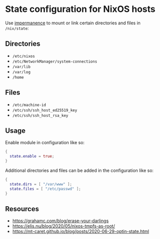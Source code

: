 # State configuration for NixOS hosts

Use [impermanence](https://github.com/nix-community/impermanence) to mount
or link certain directories and files in `/nix/state`:

## Directories

- `/etc/nixos`
- `/etc/NetworkManager/system-connections`
- `/var/lib`
- `/var/log`  
- `/home`

## Files

- `/etc/machine-id`
- `/etc/ssh/ssh_host_ed25519_key`
- `/etc/ssh/ssh_host_rsa_key`

## Usage

Enable module in configuration like so:

```nix
{
  state.enable = true;
}
```

Additional directories and files can be added in the configuration like so:

```nix
{
  state.dirs = [ "/var/www" ];
  state.files = [ "/etc/passwd" ];
}
```

## Resources
- <https://grahamc.com/blog/erase-your-darlings>
- <https://elis.nu/blog/2020/05/nixos-tmpfs-as-root/>
- <https://mt-caret.github.io/blog/posts/2020-06-29-optin-state.html>
